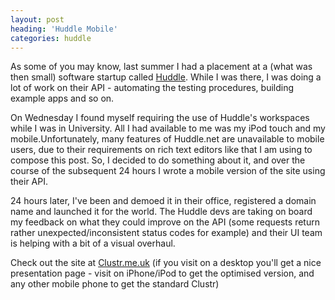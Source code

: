 ```yaml
---
layout: post
heading: 'Huddle Mobile'
categories: huddle
---
```


As some of you may know, last summer I had a placement at a (what was then small) software startup called [Huddle](http://www.huddle.net). While I was there, I was doing a lot of work on their API - automating the testing procedures, building example apps and so on.

On Wednesday I found myself requiring the use of Huddle's workspaces while I was in University. All I had available to me was my iPod touch and my mobile.Unfortunately, many features of Huddle.net are unavailable to mobile users, due to their requirements on rich text editors like that I am using to compose this post. So, I decided to do something about it, and over the course of the subsequent 24 hours I wrote a mobile version of the site using their API.

24 hours later, I've been and demoed it in their office, registered a domain name and launched it for the world. The Huddle devs are taking on board my feedback on what they could improve on the API (some requests return rather unexpected/inconsistent status codes for example) and their UI team is helping with a bit of a visual overhaul.

Check out the site at [Clustr.me.uk](http://clustr.me.uk) (if you visit on a desktop you'll get a nice presentation page - visit on iPhone/iPod to get the optimised version, and any other mobile phone to get the standard Clustr)